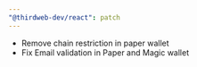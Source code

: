 ```yaml
---
"@thirdweb-dev/react": patch
---
```


- Remove chain restriction in paper wallet
- Fix Email validation in Paper and Magic wallet
